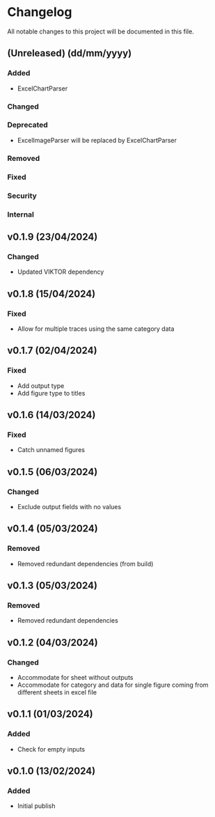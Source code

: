 # Changelog
All notable changes to this project will be documented in this file.

## (Unreleased) (dd/mm/yyyy)
### Added
- ExcelChartParser

### Changed

### Deprecated
- ExcelImageParser will be replaced by ExcelChartParser

### Removed

### Fixed

### Security

### Internal

## v0.1.9 (23/04/2024)
### Changed
- Updated VIKTOR dependency

## v0.1.8 (15/04/2024)
### Fixed
- Allow for multiple traces using the same category data

## v0.1.7 (02/04/2024)
### Fixed
- Add output type
- Add figure type to titles

## v0.1.6 (14/03/2024)
### Fixed
- Catch unnamed figures

## v0.1.5 (06/03/2024)
### Changed
- Exclude output fields with no values

## v0.1.4 (05/03/2024)
### Removed
- Removed redundant dependencies (from build)

## v0.1.3 (05/03/2024)
### Removed
- Removed redundant dependencies

## v0.1.2 (04/03/2024)
### Changed
- Accommodate for sheet without outputs
- Accommodate for category and data for single figure coming from different sheets in excel file

## v0.1.1 (01/03/2024)
### Added
- Check for empty inputs

## v0.1.0 (13/02/2024)
### Added
- Initial publish